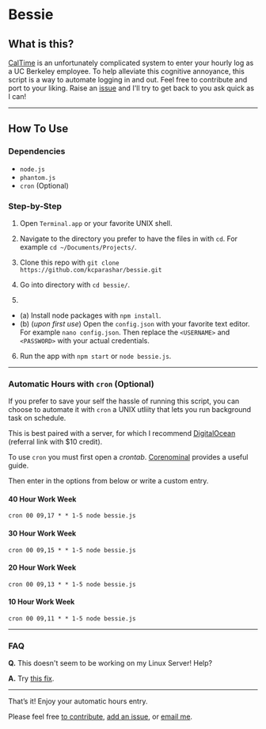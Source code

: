 # Bessie

## What is this?
[CalTime](caltimeprod.berkeley.edu) is an unfortunately complicated system to enter your hourly log as a UC Berkeley employee. To help alleviate this cognitive annoyance, this script is a way to automate logging in and out. Feel free to contribute and port to your liking. Raise an [issue](https://github.com/kcparashar/bessie/issues/new) and I'll try to get back to you ask quick as I can!

---
## How To Use
### Dependencies
- `node.js`
- `phantom.js`
- `cron` (Optional)


### Step-by-Step
1. Open `Terminal.app` or your favorite UNIX shell.

2. Navigate to the directory you prefer to have the files in with `cd`. For example `cd ~/Documents/Projects/`.
3. Clone this repo with `git clone https://github.com/kcparashar/bessie.git`
4. Go into directory with `cd bessie/`.
5. 
  - (a) Install node packages with `npm install`.
  - (b) (*upon first use*) Open the `config.json` with your favorite text editor. For example `nano config.json`. Then replace the `<USERNAME>` and `<PASSWORD>` with your actual credentials. 
6. Run the app with `npm start` or `node bessie.js`.

---
### Automatic Hours with `cron` (Optional)
If you prefer to save your self the hassle of running this script, you can choose to automate it with `cron` a UNIX utliity that lets you run background task on schedule. 

This is best paired with a server, for which I recommend [DigitalOcean](https://m.do.co/c/3ad22fa86c99) (referral link with $10 credit). 

To use `cron` you must first open a *crontab*. [Corenominal](https://corenominal.org/2016/05/12/howto-setup-a-crontab-file/) provides a useful guide. 

Then enter in the options from below or write a custom entry. 

#### 40 Hour Work Week
`cron 00 09,17 * * 1-5 node bessie.js`

#### 30 Hour Work Week
`cron 00 09,15 * * 1-5 node bessie.js`

#### 20 Hour Work Week
`cron 00 09,13 * * 1-5 node bessie.js`

#### 10 Hour Work Week
`cron 00 09,11 * * 1-5 node bessie.js`

---
### FAQ

**Q.** This doesn't seem to be working on my Linux Server! Help?

**A.** Try [this fix](https://github.com/segmentio/nightmare/issues/224#issuecomment-141575361).


---
That’s it! Enjoy your automatic hours entry. 

Please feel free [to contribute](https://github.com/kcparashar/bessie/pulls), [add an issue](https://github.com/kcparashar/bessie/issues/new), or [email me](mailto:kcparashar+bessie@gmail.com).
